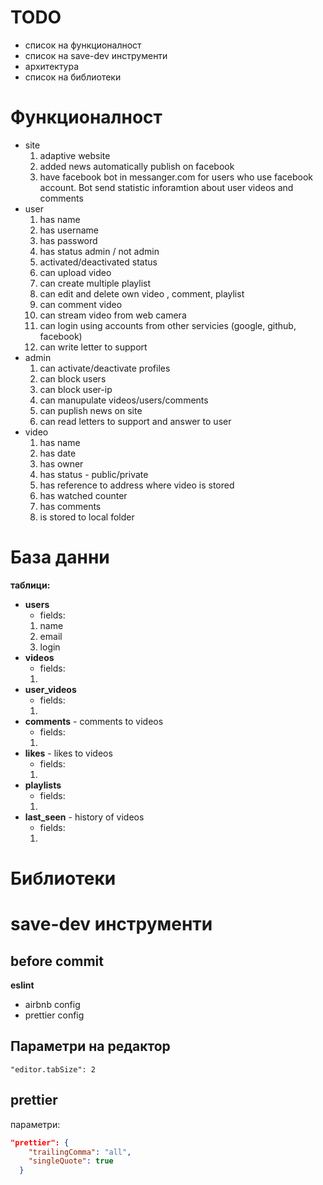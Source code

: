 # TODO

* список на функционалност
* список на save-dev инструменти
* архитектура
* список на библиотеки

# Функционалност

* site
  1.  adaptive website
  2.  added news automatically publish on facebook
  3.  have facebook bot in messanger.com for users who use facebook account. Bot send statistic inforamtion about user videos and comments
* user
  1.  has name
  1.  has username
  1.  has password
  1.  has status admin / not admin
  1.  activated/deactivated status
  1.  can upload video
  1.  can create multiple playlist
  1.  can edit and delete own video , comment, playlist
  1.  can comment video
  1.  can stream video from web camera
  1.  can login using accounts from other servicies (google, github, facebook)
  1.  can write letter to support
* admin
  1.  can activate/deactivate profiles
  1.  can block users
  1.  can block user-ip
  1.  can manupulate videos/users/comments
  1.  can puplish news on site
  1.  can read letters to support and answer to user
* video
  1.  has name
  1.  has date
  1.  has owner
  1.  has status - public/private
  1.  has reference to address where video is stored
  1.  has watched counter
  1.  has comments
  1.  is stored to local folder

# База данни

**таблици:**

* **users**
  * fields:
  1.  name
  2.  email
  3.  login
* **videos**
  * fields:
  1.
* **user_videos**
  * fields:
  1.
* **comments** - comments to videos
  * fields:
  1.
* **likes** - likes to videos
  * fields:
  1.
* **playlists**
  * fields:
  1.
* **last_seen** - history of videos
  * fields:
  1.

# Библиотеки

# save-dev инструменти

## before commit

**eslint**

* airbnb config
* prettier config

## Параметри на редактор

```
"editor.tabSize": 2
```

## prettier

параметри:

```json
"prettier": {
    "trailingComma": "all",
    "singleQuote": true
  }
```
